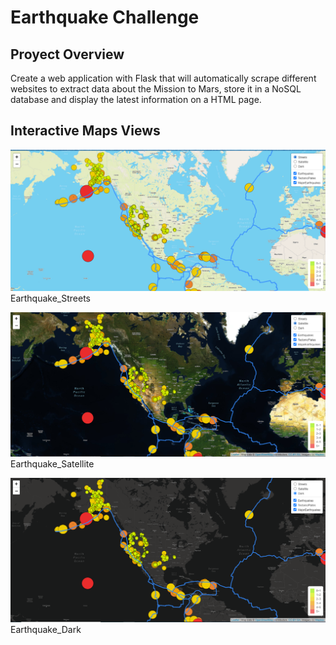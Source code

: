 # Earthquake Challenge

## Proyect Overview

Create a web application with Flask that will automatically scrape different websites to extract data about the Mission to Mars, store it in a NoSQL database and display the latest information on a HTML page.

## Interactive Maps Views 

![Earthquake_Streets](https://github.com/alesandelmoral/Mapping_Earthquakes/blob/main/images/Earthquake_Streets.PNG)
                                        Earthquake_Streets

![Earthquake_Satellite](https://github.com/alesandelmoral/Mapping_Earthquakes/blob/main/images/Earthquake_Satellite.PNG)
                                        Earthquake_Satellite

![Earthquake_Dark](https://github.com/alesandelmoral/Mapping_Earthquakes/blob/main/images/Earthquake_Dark.PNG)
                                        Earthquake_Dark
